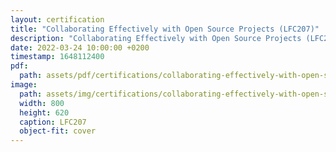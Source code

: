 ```yaml
---
layout: certification
title: "Collaborating Effectively with Open Source Projects (LFC207)"
description: "Collaborating Effectively with Open Source Projects (LFC207)"
date: 2022-03-24 10:00:00 +0200
timestamp: 1648112400
pdf:
  path: assets/pdf/certifications/collaborating-effectively-with-open-source-projects-lfc207.pdf
image:
  path: assets/img/certifications/collaborating-effectively-with-open-source-projects-lfc207.webp
  width: 800
  height: 620
  caption: LFC207
  object-fit: cover
---
```

